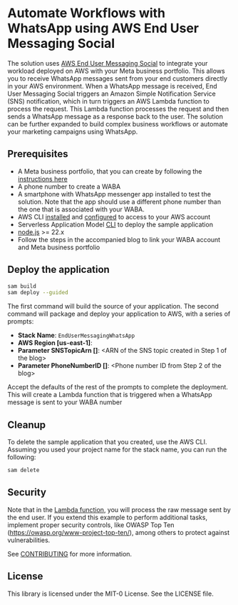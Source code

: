 # Automate Workflows with WhatsApp using AWS End User Messaging Social

The solution uses [AWS End User Messaging Social](https://docs.aws.amazon.com/social-messaging/latest/userguide/what-is-service.html) to integrate your workload deployed on AWS with your Meta business portfolio. This allows you to receive WhatsApp messages sent from your end customers directly in your AWS environment. When a WhatsApp message is received, End User Messaging Social triggers an Amazon Simple Notification Service (SNS) notification, which in turn triggers an AWS Lambda function to process the request. This Lambda function processes the request and then sends a WhatsApp message as a response back to the user. The solution can be further expanded to build complex business workflows or automate your marketing campaigns using WhatsApp.

## Prerequisites

* A Meta business portfolio, that you can create by following the [instructions here](https://www.facebook.com/business/help/1710077379203657)
* A phone number to create a WABA
* A smartphone with WhatsApp messenger app installed to test the solution. Note that the app should use a different phone number than the one that is associated with your WABA.
* AWS CLI [installed](https://docs.aws.amazon.com/cli/latest/userguide/getting-started-install.html) and [configured](https://docs.aws.amazon.com/cli/latest/userguide/cli-configure-files.html) to access to your AWS account
* Serverless Application Model [CLI](https://docs.aws.amazon.com/serverless-application-model/latest/developerguide/install-sam-cli.html) to deploy the sample application
* [node.js](https://nodejs.org/en/download/package-manager) >= 22.x
* Follow the steps in the accompanied blog to link your WABA account and Meta business portfolio

## Deploy the application

```bash
sam build
sam deploy --guided
```

The first command will build the source of your application. The second command will package and deploy your application to AWS, with a series of prompts:

* **Stack Name**: `EndUserMessagingWhatsApp`
* **AWS Region [us-east-1]**: <AWS region where you have created the WABA account>
* **Parameter SNSTopicArn []**: <ARN of the SNS topic created in Step 1 of the blog>
* **Parameter PhoneNumberID []**: <Phone number ID from Step 2 of the blog>

Accept the defaults of the rest of the prompts to complete the deployment. This will create a Lambda function that is triggered when a WhatsApp message is sent to your WABA number

## Cleanup

To delete the sample application that you created, use the AWS CLI. Assuming you used your project name for the stack name, you can run the following:

```bash
sam delete
```

## Security
Note that in the [Lambda function](whatsapp-message-handler/app.mjs), you will process the raw message sent by the end user. If you extend this example to perform additional tasks, implement proper security controls, like OWASP Top Ten (https://owasp.org/www-project-top-ten/), among others to protect against vulnerabilities.

See [CONTRIBUTING](CONTRIBUTING.md#security-issue-notifications) for more information.

## License

This library is licensed under the MIT-0 License. See the LICENSE file.

